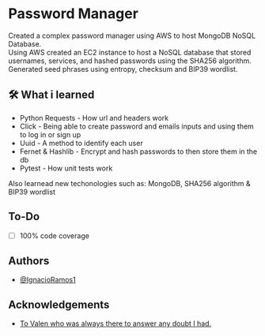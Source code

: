 
# Password Manager

Created a complex password manager using AWS to host MongoDB NoSQL Database.\
Using AWS created an EC2 instance to host a NoSQL database that stored usernames, services, and hashed passwords using the SHA256 algorithm.\
Generated seed phrases using entropy, checksum and BIP39 wordlist.



## 🛠 What i learned
- Python Requests - How url and headers work 
- Click - Being able to create password and emails inputs and using them to log in or sign up
- Uuid - A method to identify each user
- Fernet & Hashlib - Encrypt and hash passwords to then store them in the db
- Pytest - How unit tests work

Also learnead new techonologies such as: MongoDB, SHA256 algorithm & BIP39 wordlist

## To-Do
- [ ]  100% code coverage




## Authors

- [@IgnacioRamos1](https://github.com/IgnacioRamos1)



## Acknowledgements

 - [To Valen who was always there to answer any doubt I had.](https://github.com/DobleV55)

 
